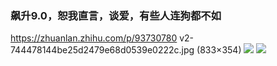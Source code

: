 ### 飙升9.0，恕我直言，谈爱，有些人连狗都不如
https://zhuanlan.zhihu.com/p/93730780
v2-744478144be25d2479e68d0539e0222c.jpg (833×354)
![](https://pic1.zhimg.com/v2-744478144be25d2479e68d0539e0222c.jpg)
![](https://pic4.zhimg.com/v2-836c6cf65ce20d60331a9743e8fe2e2b_b.webp)
